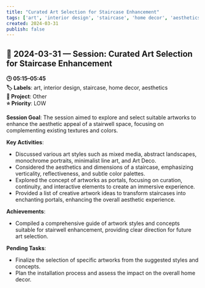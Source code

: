 ```yaml
---
title: "Curated Art Selection for Staircase Enhancement"
tags: ['art', 'interior design', 'staircase', 'home decor', 'aesthetics']
created: 2024-03-31
publish: false
---
```


## 📅 2024-03-31 — Session: Curated Art Selection for Staircase Enhancement

**🕒 05:15–05:45**  
**🏷️ Labels**: art, interior design, staircase, home decor, aesthetics  
**📂 Project**: Other  
**⭐ Priority**: LOW  


**Session Goal**: The session aimed to explore and select suitable artworks to enhance the aesthetic appeal of a stairwell space, focusing on complementing existing textures and colors.

**Key Activities**:
- Discussed various art styles such as mixed media, abstract landscapes, monochrome portraits, minimalist line art, and Art Deco.
- Considered the aesthetics and dimensions of a staircase, emphasizing verticality, reflectiveness, and subtle color palettes.
- Explored the concept of artworks as portals, focusing on curation, continuity, and interactive elements to create an immersive experience.
- Provided a list of creative artwork ideas to transform staircases into enchanting portals, enhancing the overall aesthetic experience.

**Achievements**:
- Compiled a comprehensive guide of artwork styles and concepts suitable for stairwell enhancement, providing clear direction for future art selection.

**Pending Tasks**:
- Finalize the selection of specific artworks from the suggested styles and concepts.
- Plan the installation process and assess the impact on the overall home decor.
